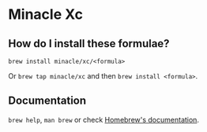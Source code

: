 # Minacle Xc

## How do I install these formulae?

`brew install minacle/xc/<formula>`

Or `brew tap minacle/xc` and then `brew install <formula>`.

## Documentation

`brew help`, `man brew` or check [Homebrew's documentation](https://docs.brew.sh).
